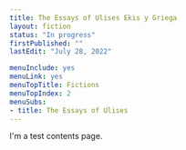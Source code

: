 ```yaml
---
title: The Essays of Ulises Ekis y Griega
layout: fiction
status: "In progress"
firstPublished: ""
lastEdit: "July 28, 2022"

menuInclude: yes
menuLink: yes
menuTopTitle: Fictions
menuTopIndex: 2
menuSubs:
- title: The Essays of Ulises 
---
```


I'm a test contents page.
